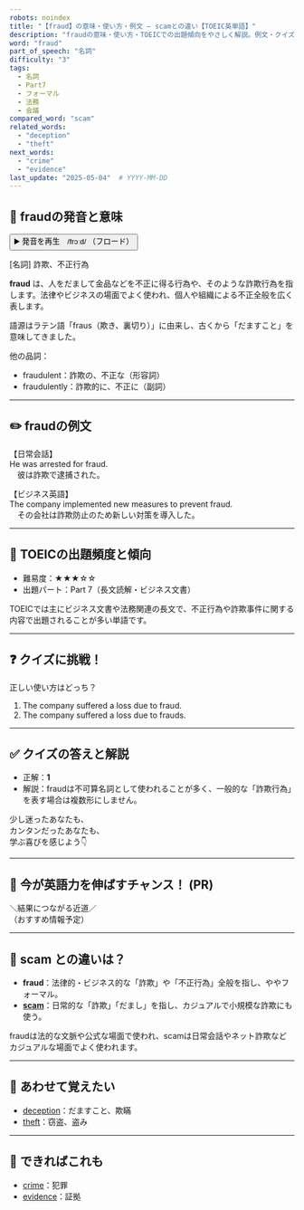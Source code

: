 ```yaml
---
robots: noindex
title: "【fraud】の意味・使い方・例文 ― scamとの違い【TOEIC英単語】"
description: "fraudの意味・使い方・TOEICでの出題傾向をやさしく解説。例文・クイズ付きでscamとの違いもわかりやすく学べます。"
word: "fraud"
part_of_speech: "名詞"
difficulty: "3"
tags:
  - 名詞
  - Part7
  - フォーマル
  - 法務
  - 会議
compared_word: "scam"
related_words:
  - "deception"
  - "theft"
next_words:
  - "crime"
  - "evidence"
last_update: "2025-05-04"  # YYYY-MM-DD
---
```


## 🔰 fraudの発音と意味

<button class="play-audio" onclick="playTTS('fraud')">
  <span class="play-audio-main">
    ▶️ 発音を再生　/frɔːd/
  </span>
  <span class="play-audio-sub">
    （フロード）
  </span>
</button>

[名詞] 詐欺、不正行為

**fraud** は、人をだまして金品などを不正に得る行為や、そのような詐欺行為を指します。法律やビジネスの場面でよく使われ、個人や組織による不正全般を広く表します。

語源はラテン語「fraus（欺き、裏切り）」に由来し、古くから「だますこと」を意味してきました。

他の品詞：  
- fraudulent：詐欺の、不正な（形容詞）
- fraudulently：詐欺的に、不正に（副詞）

---

## ✏️ fraudの例文

【日常会話】  
He was arrested for fraud.  
　彼は詐欺で逮捕された。

【ビジネス英語】  
The company implemented new measures to prevent fraud.  
　その会社は詐欺防止のため新しい対策を導入した。

---

## 🎯 TOEICの出題頻度と傾向

- 難易度：★★★☆☆
- 出題パート：Part 7（長文読解・ビジネス文書）

TOEICでは主にビジネス文書や法務関連の長文で、不正行為や詐欺事件に関する内容で出題されることが多い単語です。

---

## ❓ クイズに挑戦！

正しい使い方はどっち？

1. The company suffered a loss due to fraud.  
2. The company suffered a loss due to frauds.

---

## ✅ クイズの答えと解説

- 正解：**1**
- 解説：fraudは不可算名詞として使われることが多く、一般的な「詐欺行為」を表す場合は複数形にしません。

少し迷ったあなたも、  
カンタンだったあなたも、  
学ぶ喜びを感じよう👇️

---

## 🚀 今が英語力を伸ばすチャンス！ (PR)

<div class="info-center">
＼結果につながる近道／<br>  
（おすすめ情報予定）
</div>

---

## 🤔  scam との違いは？

- **fraud**：法律的・ビジネス的な「詐欺」や「不正行為」全般を指し、ややフォーマル。
- **[scam](/word/scam)**：日常的な「詐欺」「だまし」を指し、カジュアルで小規模な詐欺にも使う。

fraudは法的な文脈や公式な場面で使われ、scamは日常会話やネット詐欺などカジュアルな場面でよく使われます。

---

## 🧩 あわせて覚えたい

- [deception](/word/deception)：だますこと、欺瞞
- [theft](/word/theft)：窃盗、盗み

---

## 📖 できればこれも

- [crime](/word/crime)：犯罪
- [evidence](/word/evidence)：証拠

<!-- cvid: aid32_bid32 -->
